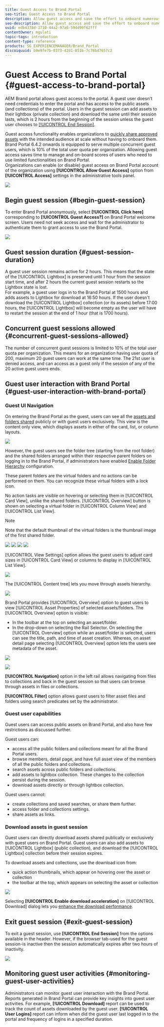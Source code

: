 ```yaml
---
title: Guest Access to Brand Portal
seo-title: Guest Access to Brand Portal
description: Allow guest access and save the effort to onboard numerous users who do not need to be authenticated.
seo-description: Allow guest access and save the effort to onboard numerous users who do not need to be authenticated.
uuid: edb4378d-1710-44a2-97a6-594d99f62fff
contentOwner: mgulati
topic-tags: introduction
content-type: reference
products: SG_EXPERIENCEMANAGER/Brand_Portal
discoiquuid: b9e9fe7b-0373-42d1-851b-7c76b47657c2
---
```


# Guest Access to Brand Portal {#guest-access-to-brand-portal}

AEM Brand portal allows guest access to the portal. A guest user doesn't need credentials to enter the portal and has access to the public assets (and collections) of the portal. Users in the guest session can add assets to their lightbox (private collection) and download the same until their session lasts, which is 2 hours from the beginning of the session unless the guest user chooses to [[!UICONTROL End Session]](#exit-guest-session).

Guest access functionality enables organizations to [quickly share approved assets](../using/brand-portal-sharing-folders.md#how-to-share-folders) with the intended audience at scale without having to onboard them. Brand Portal 6.4.2 onwards is equipped to serve multiple concurrent guest users, which is 10% of the total user quota per organization. Allowing guest access saves time to manage and on-board scores of users who need to use limited functionalities on Brand Portal.  
Organizations can enable (or disable) guest access on Brand Portal account of the organization using **[!UICONTROL Allow Guest Access]** option from **[!UICONTROL Access]** settings in the administrative tools panel.

<!--
Comment Type: annotation
Last Modified By: mgulati
Last Modified Date: 2018-08-17T10:42:59.879-0400
Removed the first para: "AEM Assets Brand Portal allows public users to enter the portal anonymously and have restricted access to the allowed public resources as guests. Organization users with guest role need not seek access and authentication from administrators."
-->

![](assets/enable-guest-access.png)

## Begin guest session {#begin-guest-session}

To enter Brand Portal anonymously, select **[!UICONTROL Click here]** corresponding to **[!UICONTROL Guest Access?]** on Brand Portal welcome screen. Users need not seek access and wait for the administrator to authenticate them to grant access to use the Brand Portal.

![](assets/bp-login-screen.png) 

## Guest session duration {#guest-session-duration}

A guest user session remains active for 2 hours. This means that the state of the [!UICONTROL Lightbox] is preserved until 1 hour from the session start time, and after 2 hours the current guest session restarts so the Lightbox state is lost.  
For example, a guest user logs in to the Brand Portal at 1500 hours and adds assets to Lightbox for download at 16:50 hours. If the user doesn't download the [!UICONTROL Lightbox] collection (or its assets) before 17:00 hours, the [!UICONTROL Lightbox] will become empty as the user will have to restart the session at the end of 1 hour (that is 1700 hours).

## Concurrent guest sessions allowed {#concurrent-guest-sessions-allowed}

The number of concurrent guest sessions is limited to 10% of the total user quota per organization. This means for an organization having user quota of 200, maximum 20 guest users can work at the same time. The 21st user is denied access, and can access as a guest only if the session of any of the 20 active guest users ends.

## Guest user interaction with Brand Portal {#guest-user-interaction-with-brand-portal}

### Guest UI Navigation

On entering the Brand Portal as the guest, users can see all the [assets and folders shared](../using/brand-portal-sharing-folders.md#sharefolders) publicly or with guest users exclusively. This view is the content only view, which displays assets in either of the card, list, or column layouts.

![](assets/disabled-folder-hierarchy1.png)

However, the guest users see the folder tree (starting from the root folder) and the shared folders arranged within their respective parent folders on logging in to the Brand Portal, if administrators have enabled [Enable Folder Hierarchy](../using/brand-portal-general-configuration.md#main-pars-header-1621071021) configuration.

These parent folders are the virtual folders and no actions can be performed on them. You can recognize these virtual folders with a lock icon.

No action tasks are visible on hovering or selecting them in [!UICONTROL Card View], unlike the shared folders. [!UICONTROL Overview] button is shown on selecting a virtual folder in [!UICONTROL Column View] and [!UICONTROL List View].

>[!NOTE]
>
>Note that the default thumbnail of the virtual folders is the thumbnail image of the first shared folder.

![](assets/enabled-hierarchy1.png) ![](assets/hierarchy1-nonadmin.png) ![](assets/hierarchy-nonadmin.png) ![](assets/hierarchy2-nonadmin.png)

[!UICONTROL View Settings] option allows the guest users to adjust card sizes in [!UICONTROL Card View] or columns to display in [!UICONTROL List View].

![](assets/nav-guest-user.png)

The [!UICONTROL Content tree] lets you move through assets hierarchy.

![](assets/guest-login-ui.png)

Brand Portal provides [!UICONTROL Overview] option to guest users to view [!UICONTROL Asset Properties] of selected assets/folders. The [!UICONTROL Overview] option is visible:

* In the toolbar at the top on selecting an asset/folder.
* In the drop-down on selecting the Rail Selector.
On selecting the [!UICONTROL Overview] option while an asset/folder is selected, users can see the title, path, and time of asset creation. Whereas, on asset detail page selecting [!UICONTROL Overview] option lets the users see metadata of the asset.

![](assets/overview-option-1.png)

![](assets/overview-rail-selector-1.png)<br />

**[!UICONTROL Navigation]** option in the left rail allows navigating from files to collections and back in the guest session so that users can browse through assets in files or collections.

**[!UICONTROL Filter]** option allows guest users to filter asset files and folders using search predicates set by the administrator.

### Guest user capabilities

Guest users can access public assets on Brand Portal, and also have few restrictions as discussed further.

Guest users can:

* access all the public folders and collections meant for all the Brand Portal users.
* browse members, detail page, and have full asset view of the members of all the public folders and collections.
* search assets across public folders and collections.
* add assets to lightbox collection. These changes to the collection persist during the session.
* download assets directly or through lightbox collection.

Guest users cannot:

* create collections and saved searches, or share them further.
* access folder and collections settings.
* share assets as links.

### Download assets in guest session

Guest users can directly download assets shared publically or exclusively with guest users on Brand Portal. Guest users can also add assets to [!UICONTROL Lightbox] (public collection), and download the [!UICONTROL Lightbox] collection before their session expires.

To download assets and collections, use the download icon from:

* quick action thumbnails, which appear on hovering over the asset or collection
* the toolbar at the top, which appears on selecting the asset or collection

![](assets/download-on-guest.png)

Selecting **[!UICONTROL Enable download acceleration]** on [!UICONTROL Download] dialog lets you [enhance the download performance](../using/accelerated-download.md).

## Exit guest session {#exit-guest-session}

To exit a guest session, use **[!UICONTROL End Session]** from the options available in the header. However, if the browser tab-used for the guest session-is inactive then the session automatically expires after two hours of inactivity.

![](assets/end-guest-session.png)

## Monitoring guest user activities {#monitoring-guest-user-activities}

Administrators can monitor guest user interaction with the Brand Portal. Reports generated in Brand Portal can provide key insights into guest user activities. For example, **[!UICONTROL Download]** report can be used to track the count of assets downloaded by the guest user. **[!UICONTROL User Logins]** report can inform when did the guest user last logged in to the portal and frequency of logins in a specified duration.
